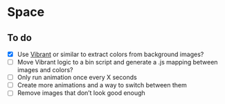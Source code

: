 # Space

## To do

- [x] Use [Vibrant](https://jariz.github.io/vibrant.js/) or similar to extract colors from background images?
- [ ] Move Vibrant logic to a bin script and generate a .js mapping between images and colors?
- [ ] Only run animation once every X seconds
- [ ] Create more animations and a way to switch between them
- [ ] Remove images that don’t look good enough
